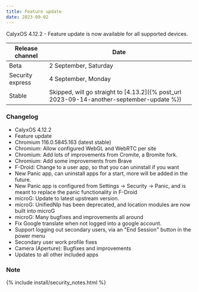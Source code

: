 ```yaml
---
title: Feature update
date: 2023-09-02
---
```


CalyxOS 4.12.2 - Feature update is now available for all supported devices.

| Release channel  | Date   |
| ---------------- | ------ |
| Beta | 2 September, Saturday |
| Security express | 4 September, Monday |
| Stable | Skipped, will go straight to [4.13.2]({% post_url 2023-09-14-another-september-update %}) |

### Changelog
* CalyxOS 4.12.2
* Feature update
* Chromium 116.0.5845.163 (latest stable)
* Chromium: Allow configured WebGL and WebRTC per site
* Chromium: Add lots of improvements from Cromite, a Bromite fork.
* Chromium: Add some improvements from Brave
* F-Droid: Change to a user app, so that you can uninstall if you want
* New Panic app, can uninstall apps for a start, more will be added in the future.
* New Panic app is configured from Settings -> Security -> Panic, and is meant to replace the panic functionality in F-Droid
* microG: Update to latest upstream version.
* microG: UnifiedNlp has been deprecated, and location modules are now built into microG
* microG: Many bugfixes and improvements all around
* Fix Google translate when not logged into a google account.
* Support logging out secondary users, via an "End Session" button in the power menu
* Secondary user work profile fixes
* Camera (Aperture): Bugfixes and improvements
* Updates to all other included apps

### Note

{% include install/security_notes.html %}
